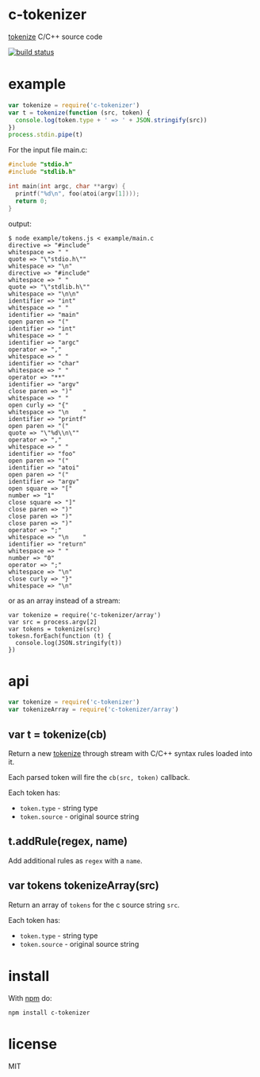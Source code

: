 # c-tokenizer

[tokenize](https://npmjs.org/package/tokenizer) C/C++ source code

[![build status](https://secure.travis-ci.org/substack/c-tokenizer.png)](http://travis-ci.org/substack/c-tokenizer)

# example

``` js
var tokenize = require('c-tokenizer')
var t = tokenize(function (src, token) {
  console.log(token.type + ' => ' + JSON.stringify(src))
})
process.stdin.pipe(t)
```

For the input file main.c:

``` c
#include "stdio.h"
#include "stdlib.h"

int main(int argc, char **argv) {
  printf("%d\n", foo(atoi(argv[1])));
  return 0;
}
```

output:

```
$ node example/tokens.js < example/main.c
directive => "#include"
whitespace => " "
quote => "\"stdio.h\""
whitespace => "\n"
directive => "#include"
whitespace => " "
quote => "\"stdlib.h\""
whitespace => "\n\n"
identifier => "int"
whitespace => " "
identifier => "main"
open paren => "("
identifier => "int"
whitespace => " "
identifier => "argc"
operator => ","
whitespace => " "
identifier => "char"
whitespace => " "
operator => "**"
identifier => "argv"
close paren => ")"
whitespace => " "
open curly => "{"
whitespace => "\n    "
identifier => "printf"
open paren => "("
quote => "\"%d\\n\""
operator => ","
whitespace => " "
identifier => "foo"
open paren => "("
identifier => "atoi"
open paren => "("
identifier => "argv"
open square => "["
number => "1"
close square => "]"
close paren => ")"
close paren => ")"
close paren => ")"
operator => ";"
whitespace => "\n    "
identifier => "return"
whitespace => " "
number => "0"
operator => ";"
whitespace => "\n"
close curly => "}"
whitespace => "\n"
```

or as an array instead of a stream:

```
var tokenize = require('c-tokenizer/array')
var src = process.argv[2]
var tokens = tokenize(src)
tokesn.forEach(function (t) {
  console.log(JSON.stringify(t))
})
```

# api

``` js
var tokenize = require('c-tokenizer')
var tokenizeArray = require('c-tokenizer/array')
```

## var t = tokenize(cb)

Return a new [tokenize](https://npmjs.org/package/tokenize)
through stream with C/C++ syntax rules loaded into it.

Each parsed token will fire the `cb(src, token)` callback.

Each token has:

* `token.type` - string type
* `token.source` - original source string

## t.addRule(regex, name)

Add additional rules as `regex` with a `name`.

## var tokens tokenizeArray(src)

Return an array of `tokens` for the c source string `src`.

Each token has:

* `token.type` - string type
* `token.source` - original source string

# install

With [npm](https://npmjs.org) do:

```
npm install c-tokenizer
```

# license

MIT
